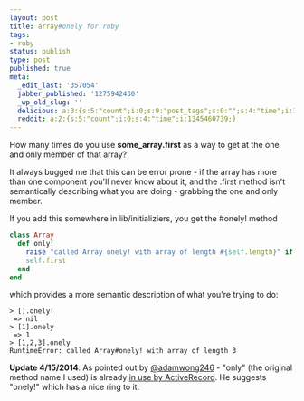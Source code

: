 ```yaml
---
layout: post
title: array#onely for ruby
tags:
- ruby
status: publish
type: post
published: true
meta:
  _edit_last: '357054'
  jabber_published: '1275942430'
  _wp_old_slug: ''
  delicious: a:3:{s:5:"count";i:0;s:9:"post_tags";s:0:"";s:4:"time";i:1345018501;}
  reddit: a:2:{s:5:"count";i:0;s:4:"time";i:1345460739;}
---
```

How many times do you use <strong>some_array.first</strong> as a way to get at the one and only member of that array?

It always bugged me that this can be error prone - if the array has more than one component you'll never know about it, and the .first method isn't semantically describing what you are doing - grabbing the one and only member.

If you add this somewhere in lib/initializiers, you get the #onely! method

``` ruby
class Array
  def only!
    raise "called Array onely! with array of length #{self.length}" if self.length > 1
    self.first
  end
end
```

which provides a more semantic description of what you're trying to do:

``` irb
> [].onely!
 => nil
> [1].onely
 => 1
> [1,2,3].onely
RuntimeError: called Array#onely! with array of length 3
```

**Update 4/15/2014**: As pointed out by [@adamwong246](https://twitter.com/adamwong246/status/430754524559462400) - "only" (the original method name I used) is already [in use by ActiveRecord](http://api.rubyonrails.org/classes/ActiveRecord/SpawnMethods.html#method-i-only). He suggests "onely!" which has a nice ring to it.
